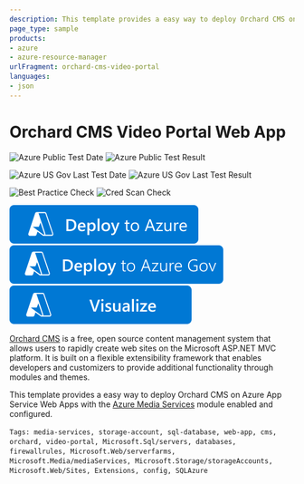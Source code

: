 ```yaml
---
description: This template provides a easy way to deploy Orchard CMS on Azure App Service Web Apps with the Azure Media Services module enabled and configured.
page_type: sample
products:
- azure
- azure-resource-manager
urlFragment: orchard-cms-video-portal
languages:
- json
---
```

# Orchard CMS Video Portal Web App

![Azure Public Test Date](https://azurequickstartsservice.blob.core.windows.net/badges/application-workloads/orchard/orchard-cms-video-portal/PublicLastTestDate.svg)
![Azure Public Test Result](https://azurequickstartsservice.blob.core.windows.net/badges/application-workloads/orchard/orchard-cms-video-portal/PublicDeployment.svg)

![Azure US Gov Last Test Date](https://azurequickstartsservice.blob.core.windows.net/badges/application-workloads/orchard/orchard-cms-video-portal/FairfaxLastTestDate.svg)
![Azure US Gov Last Test Result](https://azurequickstartsservice.blob.core.windows.net/badges/application-workloads/orchard/orchard-cms-video-portal/FairfaxDeployment.svg)

![Best Practice Check](https://azurequickstartsservice.blob.core.windows.net/badges/application-workloads/orchard/orchard-cms-video-portal/BestPracticeResult.svg)
![Cred Scan Check](https://azurequickstartsservice.blob.core.windows.net/badges/application-workloads/orchard/orchard-cms-video-portal/CredScanResult.svg)

[![Deploy To Azure](https://raw.githubusercontent.com/Azure/azure-quickstart-templates/master/1-CONTRIBUTION-GUIDE/images/deploytoazure.svg?sanitize=true)](https://portal.azure.com/#create/Microsoft.Template/uri/https%3A%2F%2Fraw.githubusercontent.com%2FAzure%2Fazure-quickstart-templates%2Fmaster%2Fapplication-workloads%2Forchard%2Forchard-cms-video-portal%2Fazuredeploy.json)
[![Deploy To Azure US Gov](https://raw.githubusercontent.com/Azure/azure-quickstart-templates/master/1-CONTRIBUTION-GUIDE/images/deploytoazuregov.svg?sanitize=true)](https://portal.azure.us/#create/Microsoft.Template/uri/https%3A%2F%2Fraw.githubusercontent.com%2FAzure%2Fazure-quickstart-templates%2Fmaster%2Fapplication-workloads%2Forchard%2Forchard-cms-video-portal%2Fazuredeploy.json)
[![Visualize](https://raw.githubusercontent.com/Azure/azure-quickstart-templates/master/1-CONTRIBUTION-GUIDE/images/visualizebutton.svg?sanitize=true)](http://armviz.io/#/?load=https%3A%2F%2Fraw.githubusercontent.com%2FAzure%2Fazure-quickstart-templates%2Fmaster%2Fapplication-workloads%2Forchard%2Forchard-cms-video-portal%2Fazuredeploy.json)

[Orchard CMS](http://www.orchardproject.net/) is a free, open source content management system that allows users to rapidly create web sites on the Microsoft ASP.NET MVC platform. It is built on a flexible extensibility framework that enables developers and customizers to provide additional functionality through modules and themes.

This template provides a easy way to deploy Orchard CMS on Azure App Service Web Apps with the [Azure Media Services](https://azure.microsoft.com/services/media-services/) module enabled and configured.

`Tags: media-services, storage-account, sql-database, web-app, cms, orchard, video-portal, Microsoft.Sql/servers, databases, firewallrules, Microsoft.Web/serverfarms, Microsoft.Media/mediaServices, Microsoft.Storage/storageAccounts, Microsoft.Web/Sites, Extensions, config, SQLAzure`

